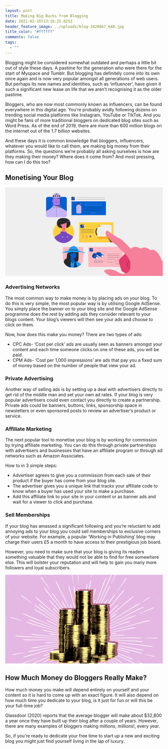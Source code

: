 ```yaml
---
layout: post
title: Making Big Bucks from Blogging
date: 2021-02-16T13:16:25.025Z
header_feature_image: ../uploads/blog-3428667_640.jpg
title_color: "#ffffff"
comments: false
tags:
  - ""
---
```

Blogging might be considered somewhat outdated and perhaps a little bit out of style these days. A pastime for the generation who were there for the start of Myspace and Tumblr.
But blogging has definitely come into its own once again and is now very popular amongst all generations of web users. But perhaps its new names and identities, such as ‘influencer’, have given it such a significant new lease on life that we aren’t recognising it as the older pastime. 

Bloggers, who are now most commonly known as influencers, can be found everywhere in this digital age. You’re probably avidly following dozens on trending social media platforms like Instagram, YouTube or TikTok. And you might be fans of more traditional bloggers on dedicated blog sites such as Word Press. As of the end of 2019, there are more than 600 million blogs on the internet out of the 1.7 billion websites. 

And these days it is common knowledge that bloggers, influencers, whatever you would like to call them, are making big money from their platforms. 
So, the questions we’re probably all asking ourselves is how are they making their money? Where does it come from? And most pressing, how can I do this too? 

## Monetising Your Blog

![Ads](../uploads/4c84a03c31f8ef4715321daa5d9d3231.png)

### Advertising Networks

The most common way to make money is by placing ads on your blog.
To do this is very simple, the most popular way is by utilising Google AdSense. You simply place the banner on to your blog site and the Google AdSense programme does the rest by adding ads they consider relevant to your blogs content. Your blog’s viewers will then see your ads and choose to click on them.

Now, how does this make you money?
There are two types of ads:

* CPC Ads- ‘Cost per click’ ads are usually seen as banners amongst your content and each time someone clicks on one of these ads, you will be paid. 
* CPM Ads- ‘Cost per 1,000 impressions’ are ads that pay you a fixed sum of money based on the number of people that view your ad. 

### Private Advertising

Another way of selling ads is by setting up a deal with advertisers directly to get rid of the middle man and set your own ad rates. If your blog is very popular advertisers could even contact you directly to create a partnership. 
Private ads could be banners, buttons, links, sponsorship space in newsletters or even sponsored posts to review an advertiser’s product or service. 

### Affiliate Marketing

The next popular tool to monetise your blog is by working for commission by trying affiliate marketing. You can do this through private partnerships with advertisers and businesses that have an affiliate program or through ad networks such as Amazon Associates. 

How to in 3 simple steps:

* Advertiser agrees to give you a commission from each sale of their product if the buyer has come from your blog site.
* The advertiser gives you a unique link that tracks your affiliate code to know when a buyer has used your site to make a purchase. 
* Add this affiliate link to your site in your content or as banner ads and wait for a viewer to click and purchase. 

### Sell Memberships

If your blog has amassed a significant following and you’re reluctant to add annoying ads to your blog you could sell memberships to exclusive corners of your website. For example, a popular ‘Working in Publishing’ blog may charge their users £5 a month to have access to their prestigious job board.  

However, you need to make sure that your blog is giving its readers something valuable that they would not be able to find for free somewhere else. This will bolster your reputation and will help to gain you many more followers and loyal subscribers. 

![Piles of coins on pink background ](../uploads/original.png "Coins ")

## How Much Money do Bloggers Really Make?

How much money you make will depend entirely on yourself and your content so it is hard to come up with an exact figure. It will also depend on how much time you dedicate to your blog, is it just for fun or will this be your full-time job? 

Glassdoor (2020) reports that the average blogger will make about $32,800 a year once they have built up their blog after a couple of years. However, there are many examples of bloggers making millions, millions!, every year. 

So, if you’re ready to dedicate your free time to start up a new and exciting blog you might just find yourself living in the lap of luxury.